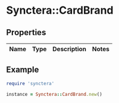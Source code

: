 # Synctera::CardBrand

## Properties

| Name | Type | Description | Notes |
| ---- | ---- | ----------- | ----- |

## Example

```ruby
require 'synctera'

instance = Synctera::CardBrand.new()
```

